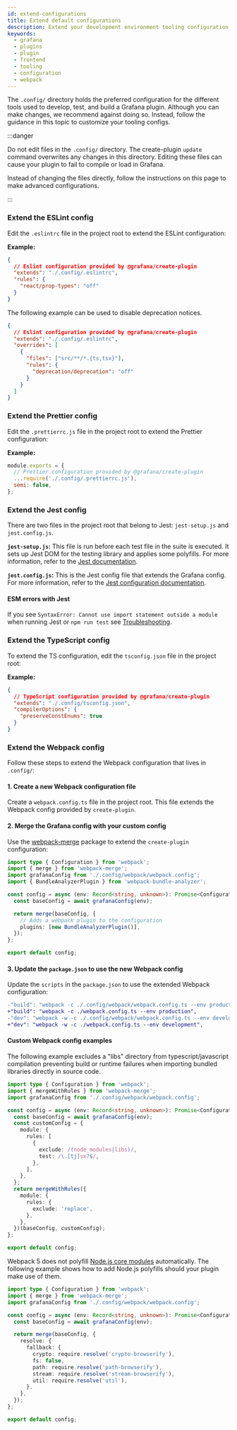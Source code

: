 ```yaml
---
id: extend-configurations
title: Extend default configurations
description: Extend your development environment tooling configuration (webpack, eslint, prettier, jest)
keywords:
  - grafana
  - plugins
  - plugin
  - frontend
  - tooling
  - configuration
  - webpack
---
```


The `.config/` directory holds the preferred configuration for the different tools used to develop, test, and build a Grafana plugin. Although you can make changes, we recommend against doing so. Instead, follow the guidance in this topic to customize your tooling configs.

:::danger

Do not edit files in the `.config/` directory. The create-plugin `update` command overwrites any changes in this directory. Editing these files can cause your plugin to fail to compile or load in Grafana.

Instead of changing the files directly, follow the instructions on this page to make advanced configurations.

:::

### Extend the ESLint config

Edit the `.eslintrc` file in the project root to extend the ESLint configuration:

**Example:**

```json title=".eslintrc"
{
  // Eslint configuration provided by @grafana/create-plugin
  "extends": "./.config/.eslintrc",
  "rules": {
    "react/prop-types": "off"
  }
}
```

The following example can be used to disable deprecation notices.

```json title=".eslintrc"
{
  // Eslint configuration provided by @grafana/create-plugin
  "extends": "./.config/.eslintrc",
  "overrides": [
    {
      "files": ["src/**/*.{ts,tsx}"],
      "rules": {
        "deprecation/deprecation": "off"
      }
    }
  ]
}
```

### Extend the Prettier config

Edit the `.prettierrc.js` file in the project root to extend the Prettier configuration:

**Example:**

```js title=".prettierrc.js"
module.exports = {
  // Prettier configuration provided by @grafana/create-plugin
  ...require('./.config/.prettierrc.js'),
  semi: false,
};
```

### Extend the Jest config

There are two files in the project root that belong to Jest: `jest-setup.js` and `jest.config.js`.

**`jest-setup.js`:** This file is run before each test file in the suite is executed. It sets up Jest DOM for the testing library and applies some polyfills. For more information, refer to the [Jest documentation](https://jestjs.io/docs/configuration#setupfilesafterenv-array).

**`jest.config.js`:** This is the Jest config file that extends the Grafana config. For more information, refer to the [Jest configuration documentation](https://jestjs.io/docs/configuration).

#### ESM errors with Jest

If you see `SyntaxError: Cannot use import statement outside a module` when running Jest or `npm run test` see [Troubleshooting](/troubleshooting#i-get-syntaxerror-cannot-use-import-statement-outside-a-module-when-running-jest-or-npm-run-test).

### Extend the TypeScript config

To extend the TS configuration, edit the `tsconfig.json` file in the project root:

**Example:**

```json title="tsconfig.json"
{
  // TypeScript configuration provided by @grafana/create-plugin
  "extends": "./.config/tsconfig.json",
  "compilerOptions": {
    "preserveConstEnums": true
  }
}
```

### Extend the Webpack config

Follow these steps to extend the Webpack configuration that lives in `.config/`:

#### 1. Create a new Webpack configuration file

Create a `webpack.config.ts` file in the project root. This file extends the Webpack config provided by `create-plugin`.

#### 2. Merge the Grafana config with your custom config

Use the [webpack-merge](https://github.com/survivejs/webpack-merge) package to extend the `create-plugin` configuration:

```ts title="webpack.config.ts"
import type { Configuration } from 'webpack';
import { merge } from 'webpack-merge';
import grafanaConfig from './.config/webpack/webpack.config';
import { BundleAnalyzerPlugin } from 'webpack-bundle-analyzer';

const config = async (env: Record<string, unknown>): Promise<Configuration> => {
  const baseConfig = await grafanaConfig(env);

  return merge(baseConfig, {
    // Adds a webpack plugin to the configuration
    plugins: [new BundleAnalyzerPlugin()],
  });
};

export default config;
```

#### 3. Update the `package.json` to use the new Webpack config

Update the `scripts` in the `package.json` to use the extended Webpack configuration:

```diff title="package.json"
-"build": "webpack -c ./.config/webpack/webpack.config.ts --env production",
+"build": "webpack -c ./webpack.config.ts --env production",
-"dev": "webpack -w -c ./.config/webpack/webpack.config.ts --env development",
+"dev": "webpack -w -c ./webpack.config.ts --env development",
```

#### Custom Webpack config examples

The following example excludes a "libs" directory from typescript/javascript compilation preventing build or runtime failures when importing bundled libraries directly in source code.

```ts title="webpack.config.ts"
import type { Configuration } from 'webpack';
import { mergeWithRules } from 'webpack-merge';
import grafanaConfig from './.config/webpack/webpack.config';

const config = async (env: Record<string, unknown>): Promise<Configuration> => {
  const baseConfig = await grafanaConfig(env);
  const customConfig = {
    module: {
      rules: [
        {
          exclude: /(node_modules|libs)/,
          test: /\.[tj]sx?$/,
        },
      ],
    },
  };
  return mergeWithRules({
    module: {
      rules: {
        exclude: 'replace',
      },
    },
  })(baseConfig, customConfig);
};

export default config;
```

Webpack 5 does not polyfill [Node.js core modules](https://webpack.js.org/configuration/resolve/#resolvefallback) automatically. The following example shows how to add Node.js polyfills should your plugin make use of them.

```ts title="webpack.config.ts"
import type { Configuration } from 'webpack';
import { merge } from 'webpack-merge';
import grafanaConfig from './.config/webpack/webpack.config';

const config = async (env: Record<string, unknown>): Promise<Configuration> => {
  const baseConfig = await grafanaConfig(env);

  return merge(baseConfig, {
    resolve: {
      fallback: {
        crypto: require.resolve('crypto-browserify'),
        fs: false,
        path: require.resolve('path-browserify'),
        stream: require.resolve('stream-browserify'),
        util: require.resolve('util'),
      },
    },
  });
};

export default config;
```
